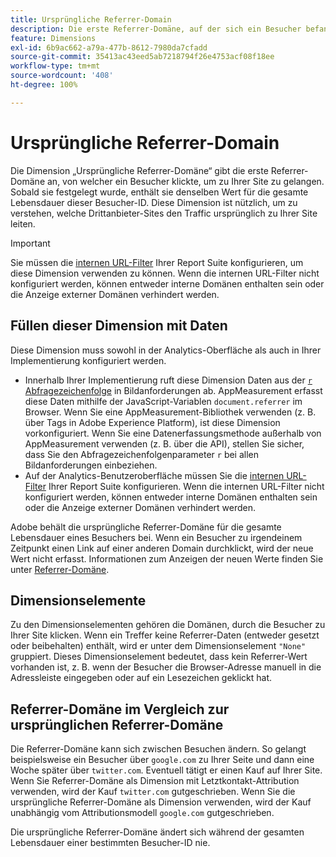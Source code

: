 ```yaml
---
title: Ursprüngliche Referrer-Domain
description: Die erste Referrer-Domäne, auf der sich ein Besucher befand, bevor er zu Ihrer Site klickte.
feature: Dimensions
exl-id: 6b9ac662-a79a-477b-8612-7980da7cfadd
source-git-commit: 35413ac43eed5ab7218794f26e4753acf08f18ee
workflow-type: tm+mt
source-wordcount: '408'
ht-degree: 100%

---
```


# Ursprüngliche Referrer-Domain

Die Dimension „Ursprüngliche Referrer-Domäne“ gibt die erste Referrer-Domäne an, von welcher ein Besucher klickte, um zu Ihrer Site zu gelangen. Sobald sie festgelegt wurde, enthält sie denselben Wert für die gesamte Lebensdauer dieser Besucher-ID. Diese Dimension ist nützlich, um zu verstehen, welche Drittanbieter-Sites den Traffic ursprünglich zu Ihrer Site leiten.

>[!IMPORTANT]
>
>Sie müssen die [internen URL-Filter](/help/admin/admin/internal-url-filter-admin.md) Ihrer Report Suite konfigurieren, um diese Dimension verwenden zu können. Wenn die internen URL-Filter nicht konfiguriert werden, können entweder interne Domänen enthalten sein oder die Anzeige externer Domänen verhindert werden.

## Füllen dieser Dimension mit Daten

Diese Dimension muss sowohl in der Analytics-Oberfläche als auch in Ihrer Implementierung konfiguriert werden.

* Innerhalb Ihrer Implementierung ruft diese Dimension Daten aus der [`r` Abfragezeichenfolge](/help/implement/validate/query-parameters.md) in Bildanforderungen ab. AppMeasurement erfasst diese Daten mithilfe der JavaScript-Variablen `document.referrer` im Browser. Wenn Sie eine AppMeasurement-Bibliothek verwenden (z. B. über Tags in Adobe Experience Platform), ist diese Dimension vorkonfiguriert. Wenn Sie eine Datenerfassungsmethode außerhalb von AppMeasurement verwenden (z. B. über die API), stellen Sie sicher, dass Sie den Abfragezeichenfolgenparameter `r` bei allen Bildanforderungen einbeziehen.
* Auf der Analytics-Benutzeroberfläche müssen Sie die [internen URL-Filter](/help/admin/admin/internal-url-filter-admin.md) Ihrer Report Suite konfigurieren. Wenn die internen URL-Filter nicht konfiguriert werden, können entweder interne Domänen enthalten sein oder die Anzeige externer Domänen verhindert werden.

Adobe behält die ursprüngliche Referrer-Domäne für die gesamte Lebensdauer eines Besuchers bei. Wenn ein Besucher zu irgendeinem Zeitpunkt einen Link auf einer anderen Domain durchklickt, wird der neue Wert nicht erfasst. Informationen zum Anzeigen der neuen Werte finden Sie unter [Referrer-Domäne](referring-domain.md).

## Dimensionselemente

Zu den Dimensionselementen gehören die Domänen, durch die Besucher zu Ihrer Site klicken. Wenn ein Treffer keine Referrer-Daten (entweder gesetzt oder beibehalten) enthält, wird er unter dem Dimensionselement `"None"` gruppiert. Dieses Dimensionselement bedeutet, dass kein Referrer-Wert vorhanden ist, z. B. wenn der Besucher die Browser-Adresse manuell in die Adressleiste eingegeben oder auf ein Lesezeichen geklickt hat.

## Referrer-Domäne im Vergleich zur ursprünglichen Referrer-Domäne

Die Referrer-Domäne kann sich zwischen Besuchen ändern. So gelangt beispielsweise ein Besucher über `google.com` zu Ihrer Seite und dann eine Woche später über `twitter.com`. Eventuell tätigt er einen Kauf auf Ihrer Site. Wenn Sie Referrer-Domäne als Dimension mit Letztkontakt-Attribution verwenden, wird der Kauf `twitter.com` gutgeschrieben. Wenn Sie die ursprüngliche Referrer-Domäne als Dimension verwenden, wird der Kauf unabhängig vom Attributionsmodell `google.com` gutgeschrieben.

Die ursprüngliche Referrer-Domäne ändert sich während der gesamten Lebensdauer einer bestimmten Besucher-ID nie.
